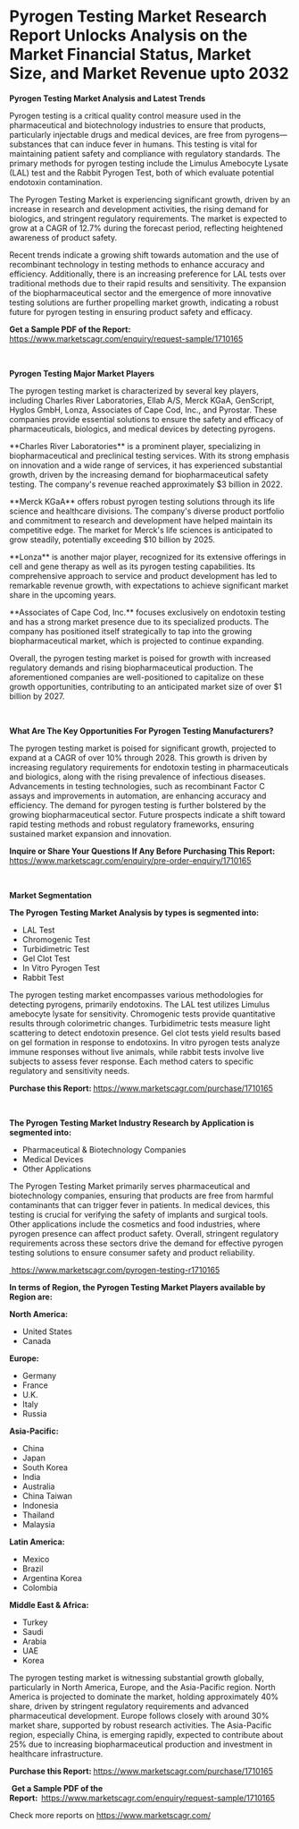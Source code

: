 <p><h1>Pyrogen Testing Market Research Report Unlocks Analysis on the Market Financial Status, Market Size, and Market Revenue upto 2032</h1></p><p><strong>Pyrogen Testing Market Analysis and Latest Trends</strong></p>
<p><p>Pyrogen testing is a critical quality control measure used in the pharmaceutical and biotechnology industries to ensure that products, particularly injectable drugs and medical devices, are free from pyrogens—substances that can induce fever in humans. This testing is vital for maintaining patient safety and compliance with regulatory standards. The primary methods for pyrogen testing include the Limulus Amebocyte Lysate (LAL) test and the Rabbit Pyrogen Test, both of which evaluate potential endotoxin contamination.</p><p>The Pyrogen Testing Market is experiencing significant growth, driven by an increase in research and development activities, the rising demand for biologics, and stringent regulatory requirements. The market is expected to grow at a CAGR of 12.7% during the forecast period, reflecting heightened awareness of product safety. </p><p>Recent trends indicate a growing shift towards automation and the use of recombinant technology in testing methods to enhance accuracy and efficiency. Additionally, there is an increasing preference for LAL tests over traditional methods due to their rapid results and sensitivity. The expansion of the biopharmaceutical sector and the emergence of more innovative testing solutions are further propelling market growth, indicating a robust future for pyrogen testing in ensuring product safety and efficacy.</p></p>
<p><strong>Get a Sample PDF of the Report:&nbsp;</strong> <a href="https://www.marketscagr.com/enquiry/request-sample/1710165?utm_campaign=2738&utm_medium=2&utm_source=Github&utm_content=ia&utm_term=03032025&utm_id=pyrogen-testing">https://www.marketscagr.com/enquiry/request-sample/1710165</a></p>
<p>&nbsp;</p>
<p><strong>Pyrogen Testing Major Market Players</strong></p>
<p><p>The pyrogen testing market is characterized by several key players, including Charles River Laboratories, Ellab A/S, Merck KGaA, GenScript, Hyglos GmbH, Lonza, Associates of Cape Cod, Inc., and Pyrostar. These companies provide essential solutions to ensure the safety and efficacy of pharmaceuticals, biologics, and medical devices by detecting pyrogens.</p><p>**Charles River Laboratories** is a prominent player, specializing in biopharmaceutical and preclinical testing services. With its strong emphasis on innovation and a wide range of services, it has experienced substantial growth, driven by the increasing demand for biopharmaceutical safety testing. The company's revenue reached approximately $3 billion in 2022.</p><p>**Merck KGaA** offers robust pyrogen testing solutions through its life science and healthcare divisions. The company's diverse product portfolio and commitment to research and development have helped maintain its competitive edge. The market for Merck's life sciences is anticipated to grow steadily, potentially exceeding $10 billion by 2025.</p><p>**Lonza** is another major player, recognized for its extensive offerings in cell and gene therapy as well as its pyrogen testing capabilities. Its comprehensive approach to service and product development has led to remarkable revenue growth, with expectations to achieve significant market share in the upcoming years.</p><p>**Associates of Cape Cod, Inc.** focuses exclusively on endotoxin testing and has a strong market presence due to its specialized products. The company has positioned itself strategically to tap into the growing biopharmaceutical market, which is projected to continue expanding.</p><p>Overall, the pyrogen testing market is poised for growth with increased regulatory demands and rising biopharmaceutical production. The aforementioned companies are well-positioned to capitalize on these growth opportunities, contributing to an anticipated market size of over $1 billion by 2027.</p></p>
<p>&nbsp;</p>
<p><strong>What Are The Key Opportunities For Pyrogen Testing Manufacturers?</strong></p>
<p><p>The pyrogen testing market is poised for significant growth, projected to expand at a CAGR of over 10% through 2028. This growth is driven by increasing regulatory requirements for endotoxin testing in pharmaceuticals and biologics, along with the rising prevalence of infectious diseases. Advancements in testing technologies, such as recombinant Factor C assays and improvements in automation, are enhancing accuracy and efficiency. The demand for pyrogen testing is further bolstered by the growing biopharmaceutical sector. Future prospects indicate a shift toward rapid testing methods and robust regulatory frameworks, ensuring sustained market expansion and innovation.</p></p>
<p><strong>Inquire or Share Your Questions If Any Before Purchasing This Report:</strong> <a href="https://www.marketscagr.com/enquiry/pre-order-enquiry/1710165?utm_campaign=2738&utm_medium=2&utm_source=Github&utm_content=ia&utm_term=03032025&utm_id=pyrogen-testing">https://www.marketscagr.com/enquiry/pre-order-enquiry/1710165</a></p>
<p>&nbsp;</p>
<p><strong>Market Segmentation</strong></p>
<p><strong>The Pyrogen Testing Market Analysis by types is segmented into:</strong></p>
<p><ul><li>LAL Test</li><li>Chromogenic Test</li><li>Turbidimetric Test</li><li>Gel Clot Test</li><li>In Vitro Pyrogen Test</li><li>Rabbit Test</li></ul></p>
<p><p>The pyrogen testing market encompasses various methodologies for detecting pyrogens, primarily endotoxins. The LAL test utilizes Limulus amebocyte lysate for sensitivity. Chromogenic tests provide quantitative results through colorimetric changes. Turbidimetric tests measure light scattering to detect endotoxin presence. Gel clot tests yield results based on gel formation in response to endotoxins. In vitro pyrogen tests analyze immune responses without live animals, while rabbit tests involve live subjects to assess fever response. Each method caters to specific regulatory and sensitivity needs.</p></p>
<p><strong>Purchase this Report:&nbsp;</strong><a href="https://www.marketscagr.com/purchase/1710165?utm_campaign=2738&utm_medium=2&utm_source=Github&utm_content=ia&utm_term=03032025&utm_id=pyrogen-testing">https://www.marketscagr.com/purchase/1710165</a></p>
<p>&nbsp;</p>
<p><strong>The Pyrogen Testing Market Industry Research by Application is segmented into:</strong></p>
<p><ul><li>Pharmaceutical & Biotechnology Companies</li><li>Medical Devices</li><li>Other Applications</li></ul></p>
<p><p>The Pyrogen Testing Market primarily serves pharmaceutical and biotechnology companies, ensuring that products are free from harmful contaminants that can trigger fever in patients. In medical devices, this testing is crucial for verifying the safety of implants and surgical tools. Other applications include the cosmetics and food industries, where pyrogen presence can affect product safety. Overall, stringent regulatory requirements across these sectors drive the demand for effective pyrogen testing solutions to ensure consumer safety and product reliability.</p></p>
<p><a href="https://www.marketscagr.com/pyrogen-testing-r1710165?utm_campaign=2738&utm_medium=2&utm_source=Github&utm_content=ia&utm_term=03032025&utm_id=pyrogen-testing">&nbsp;https://www.marketscagr.com/pyrogen-testing-r1710165</a></p>
<p><strong>In terms of Region, the Pyrogen Testing Market Players available by Region are:</strong></p>
<p>
    <p> <strong> North America: </strong>
        <ul>
            <li>United States</li>
            <li>Canada</li>
        </ul>
        </p> 
    <p> <strong> Europe: </strong>
        <ul>
            <li>Germany</li>
            <li>France</li>
            <li>U.K.</li>
            <li>Italy</li>
            <li>Russia</li>
        </ul>
        </p> 
    <p> <strong> Asia-Pacific: </strong>
        <ul>
            <li>China</li>
            <li>Japan</li>
            <li>South Korea</li>
            <li>India</li>
            <li>Australia</li>
            <li>China Taiwan</li>
            <li>Indonesia</li>
            <li>Thailand</li>
            <li>Malaysia</li>
        </ul>
        </p> 
    <p> <strong> Latin America: </strong>
        <ul>
            <li>Mexico</li>
            <li>Brazil</li>
            <li>Argentina Korea</li>
            <li>Colombia</li>
        </ul>
        </p> 
    <p> <strong> Middle East & Africa: </strong>
        <ul>
            <li>Turkey</li>
            <li>Saudi</li>
            <li>Arabia</li>
            <li>UAE</li>
            <li>Korea</li>
        </ul>
    </p>
    </p>
<p><p>The pyrogen testing market is witnessing substantial growth globally, particularly in North America, Europe, and the Asia-Pacific region. North America is projected to dominate the market, holding approximately 40% share, driven by stringent regulatory requirements and advanced pharmaceutical development. Europe follows closely with around 30% market share, supported by robust research activities. The Asia-Pacific region, especially China, is emerging rapidly, expected to contribute about 25% due to increasing biopharmaceutical production and investment in healthcare infrastructure.</p></p>
<p><strong>Purchase this Report: </strong><a href="https://www.marketscagr.com/purchase/1710165?utm_campaign=2738&utm_medium=2&utm_source=Github&utm_content=ia&utm_term=03032025&utm_id=pyrogen-testing">https://www.marketscagr.com/purchase/1710165</a></p>
<p>&nbsp;<strong>Get a Sample PDF of the Report:&nbsp;&nbsp;</strong><a href="https://www.marketscagr.com/enquiry/request-sample/1710165?utm_campaign=2738&utm_medium=2&utm_source=Github&utm_content=ia&utm_term=03032025&utm_id=pyrogen-testing">https://www.marketscagr.com/enquiry/request-sample/1710165</a></p>
<p><strong></strong></p>
<p>Check more reports on <a href="https://www.marketscagr.com/?utm_campaign=2738&utm_medium=2&utm_source=Github&utm_content=ia&utm_term=03032025&utm_id=pyrogen-testing">https://www.marketscagr.com/</a></p>